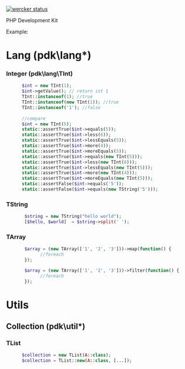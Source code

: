 [![wercker status](https://app.wercker.com/status/f0d86138ad4234bf0dcf42597bebc088/s/master "wercker status")](https://app.wercker.com/project/byKey/f0d86138ad4234bf0dcf42597bebc088)

PHP Development Kit

Example:
# Lang (pdk\lang\*)

### Integer (pdk\lang\TInt)
 
 ```php
       $int = new TInt(1);
       $int->getValue(); // return int 1 
       TInt::instanceof(1); //true
       TInt::instanceof(new TInt(1)); //true
       TInt::instanceof('1'); //false
       
       //compare
       $int = new TInt(5);
       static::assertTrue($int->equals(5));
       static::assertTrue($int->less(6));
       static::assertTrue($int->lessEquals(5));
       static::assertTrue($int->more(4));
       static::assertTrue($int->moreEquals(5));
       static::assertTrue($int->equals(new TInt(5)));
       static::assertTrue($int->less(new TInt(6)));
       static::assertTrue($int->lessEquals(new TInt(5)));
       static::assertTrue($int->more(new TInt(4)));
       static::assertTrue($int->moreEquals(new TInt(5)));
       static::assertFalse($int->equals('5'));
       static::assertFalse($int->equals(new TString('5')));
```
### TString

```php
       $string = new TString("hello world");
       [$hello, $world]  = $string->split(' ');
```

### TArray
```php
       $array = (new TArray(['1', '2', '3']))->map(function() {
             //foreach
       });

       $array = (new TArray(['1', '2', '3']))->filter(function() {
             //foreach
       });
```
# Utils

## Collection (pdk\util\*)
### TList
```php
      $collection = new TList(A::class);
      $collection = TList::new(A::class, [...]);
```        

      
